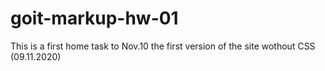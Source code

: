# goit-markup-hw-01
This is a first home task to Nov.10
the first version of the site wothout CSS (09.11.2020)
